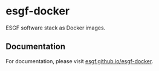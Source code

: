 # esgf-docker

ESGF software stack as Docker images.

## Documentation

For documentation, please visit [esgf.github.io/esgf-docker](https://esgf.github.io/esgf-docker).
